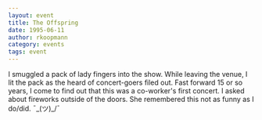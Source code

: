 ```yaml
---
layout: event
title: The Offspring
date: 1995-06-11
author: rkoopmann
category: events
tags: event
---
```


I smuggled a pack of lady fingers into the show. While leaving the venue, I lit the pack as the heard of concert-goers filed out. Fast forward 15 or so years, I come to find out that this was a co-worker's first concert. I asked about fireworks outside of the doors. She remembered this not as funny as I do/did. ¯\_(ツ)_/¯
